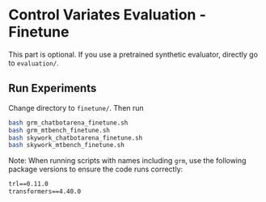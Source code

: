 # Control Variates Evaluation - Finetune
This part is optional. If you use a pretrained synthetic evaluator, directly go to `evaluation/`.


## Run Experiments
Change directory to `finetune/`. Then run
```bash
bash grm_chatbotarena_finetune.sh
bash grm_mtbench_finetune.sh
bash skywork_chatbotarena_finetune.sh
bash skywork_mtbench_finetune.sh
```

Note: When running scripts with names including `grm`, use the following package versions to ensure the code runs correctly:
```txt
trl==0.11.0
transformers==4.40.0
```